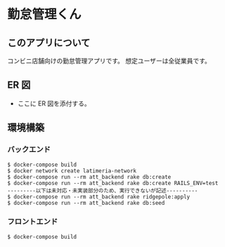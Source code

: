 # 勤怠管理くん

## このアプリについて

コンビニ店舗向けの勤怠管理アプリです。
想定ユーザーは全従業員です。

## ER 図

- ここに ER 図を添付する。

## 環境構築

### バックエンド

```
$ docker-compose build
$ docker network create latimeria-network
$ docker-compose run --rm att_backend rake db:create
$ docker-compose run --rm att_backend rake db:create RAILS_ENV=test
---------以下は未対応・未実装部分のため、実行できないが記述----------
$ docker-compose run --rm att_backend rake ridgepole:apply
$ docker-compose run --rm att_backend rake db:seed
```

### フロントエンド

```
$ docker-compose build
```
